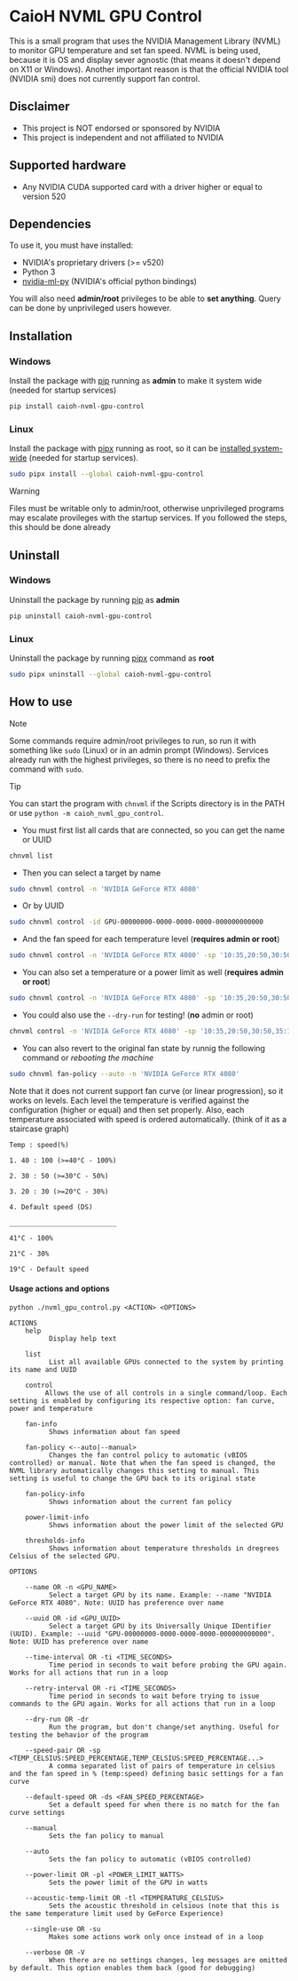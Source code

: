 # CaioH NVML GPU Control

This is a small program that uses the NVIDIA Management Library (NVML) to monitor GPU temperature and set fan speed. NVML is being used, because it is OS and display sever agnostic (that means it doesn't depend on X11 or Windows). Another important reason is that the official NVIDIA tool (NVIDIA smi) does not currently support fan control.

## Disclaimer

* This project is NOT endorsed or sponsored by NVIDIA
* This project is independent and not affiliated to NVIDIA

## Supported hardware

* Any NVIDIA CUDA supported card with a driver higher or equal to version 520

## Dependencies

To use it, you must have installed:

* NVIDIA's proprietary drivers (>= v520)
* Python 3
* [nvidia-ml-py](https://pypi.org/project/nvidia-ml-py/) (NVIDIA's official python bindings)

You will also need **admin/root** privileges to be able to **set anything**. Query can be done by unprivileged users however.

## Installation

### Windows

Install the package with [pip](https://packaging.python.org/en/latest/tutorials/installing-packages/) running as **admin** to make it system wide (needed for startup services)

```bash
pip install caioh-nvml-gpu-control
```

### Linux

Install the package with [pipx](https://github.com/pypa/pipx) running as root, so it can be [installed system-wide](https://pipx.pypa.io/stable/installation/#-global-argument) (needed for startup services).

```bash
sudo pipx install --global caioh-nvml-gpu-control
```

> [!WARNING]
> Files must be writable only to admin/root, otherwise unprivileged programs may escalate provileges with the startup services. If you followed the steps, this should be done already 

## Uninstall

### Windows

Uninstall the package by running [pip](https://packaging.python.org/en/latest/tutorials/installing-packages/) as **admin**

```bash
pip uninstall caioh-nvml-gpu-control
```

### Linux

Uninstall the package by running [pipx](https://github.com/pypa/pipx) command as **root**

```bash
sudo pipx uninstall --global caioh-nvml-gpu-control
```

## How to use

> [!NOTE]
> Some commands require admin/root privileges to run, so run it with something like `sudo` (Linux) or in an admin prompt (Windows). Services already run with the highest privileges, so there is no need to prefix the command with `sudo`.

> [!TIP]
> You can start the program with `chnvml` if the Scripts directory is in the PATH or use `python -m caioh_nvml_gpu_control`.

* You must first list all cards that are connected, so you can get the name or UUID

```bash
chnvml list
```

* Then you can select a target by name

```bash
sudo chnvml control -n 'NVIDIA GeForce RTX 4080'
```

* Or by UUID

```bash
sudo chnvml control -id GPU-00000000-0000-0000-0000-000000000000
```

* And the fan speed for each temperature level (**requires admin or root**)

```bash
sudo chnvml control -n 'NVIDIA GeForce RTX 4080' -sp '10:35,20:50,30:50,35:100'
```

* You can also set a temperature or a power limit as well (**requires admin or root**)

```bash
sudo chnvml control -n 'NVIDIA GeForce RTX 4080' -sp '10:35,20:50,30:50,35:100' -tl 65 -pl 280
```

* You could also use the `--dry-run` for testing! (**no** admin or root)

```bash
chnvml control -n 'NVIDIA GeForce RTX 4080' -sp '10:35,20:50,30:50,35:100' --dry-run
```

* You can also revert to the original fan state by runnig the following command or *rebooting the machine*

```bash
sudo chnvml fan-policy --auto -n 'NVIDIA GeForce RTX 4080'
```

Note that it does not current support fan curve (or linear progression), so it works on levels. Each level the temperature is verified against the configuration (higher or equal) and then set properly. Also, each temperature associated with speed is ordered automatically. (think of it as a staircase graph)

```
Temp : speed(%)

1. 40 : 100 (>=40°C - 100%)

2. 30 : 50 (>=30°C - 50%)

3. 20 : 30 (>=20°C - 30%)

4. Default speed (DS)

___________________________

41°C - 100%

21°C - 30%

19°C - Default speed

```

#### Usage actions and options

```
python ./nvml_gpu_control.py <ACTION> <OPTIONS>

ACTIONS
    help
          Display help text

    list
          List all available GPUs connected to the system by printing its name and UUID

    control
         Allows the use of all controls in a single command/loop. Each setting is enabled by configuring its respective option: fan curve, power and temperature

    fan-info
          Shows information about fan speed

    fan-policy <--auto|--manual>
          Changes the fan control policy to automatic (vBIOS controlled) or manual. Note that when the fan speed is changed, the NVML library automatically changes this setting to manual. This setting is useful to change the GPU back to its original state

    fan-policy-info
          Shows information about the current fan policy

    power-limit-info
          Shows information about the power limit of the selected GPU

    thresholds-info
          Shows information about temperature thresholds in dregrees Celsius of the selected GPU.

OPTIONS

    --name OR -n <GPU_NAME>
          Select a target GPU by its name. Example: --name "NVIDIA GeForce RTX 4080". Note: UUID has preference over name

    --uuid OR -id <GPU_UUID>
          Select a target GPU by its Universally Unique IDentifier (UUID). Example: --uuid "GPU-00000000-0000-0000-0000-000000000000". Note: UUID has preference over name

    --time-interval OR -ti <TIME_SECONDS>
          Time period in seconds to wait before probing the GPU again. Works for all actions that run in a loop

    --retry-interval OR -ri <TIME_SECONDS>
          Time period in seconds to wait before trying to issue commands to the GPU again. Works for all actions that run in a loop

    --dry-run OR -dr
          Run the program, but don't change/set anything. Useful for testing the behavior of the program

    --speed-pair OR -sp <TEMP_CELSIUS:SPEED_PERCENTAGE,TEMP_CELSIUS:SPEED_PERCENTAGE...>
          A comma separated list of pairs of temperature in celsius and the fan speed in % (temp:speed) defining basic settings for a fan curve

    --default-speed OR -ds <FAN_SPEED_PERCENTAGE>
          Set a default speed for when there is no match for the fan curve settings

    --manual
          Sets the fan policy to manual

    --auto
          Sets the fan policy to automatic (vBIOS controlled)

    --power-limit OR -pl <POWER_LIMIT_WATTS>
          Sets the power limit of the GPU in watts

    --acoustic-temp-limit OR -tl <TEMPERATURE_CELSIUS>
          Sets the acoustic threshold in celsious (note that this is the same temperature limit used by GeForce Experience)

    --single-use OR -su
          Makes some actions work only once instead of in a loop

    --verbose OR -V
          When there are no settings changes, leg messages are omitted by default. This option enables them back (good for debugging)

```